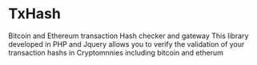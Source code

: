 # TxHash
Bitcoin and Ethereum transaction Hash checker and gateway 
This library developed in PHP and Jquery allows you to verify the validation of your transaction hashs in Cryptomnnies including bitcoin and etherum
